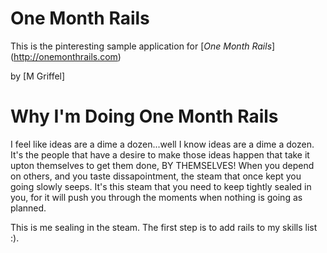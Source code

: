 # One Month Rails

This is the pinteresting sample application for
[*One Month Rails*] (http://onemonthrails.com)

by [M Griffel] 

# Why I'm Doing One Month Rails

I feel like ideas are a dime a dozen...well I know ideas are a dime a dozen. It's the people that have a desire to make those ideas happen that take it upton themselves to get them done, BY THEMSELVES! When you depend on others, and you taste dissapointment, the steam that once kept you going slowly seeps. It's this steam that you need to keep tightly sealed in you, for it will push you through the moments when nothing is going as planned.

This is me sealing in the steam. The first step is to add rails to my skills list :).